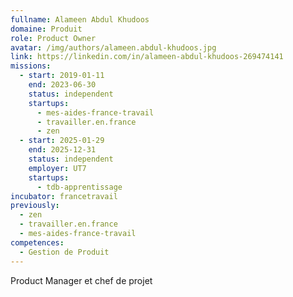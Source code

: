 ```yaml
---
fullname: Alameen Abdul Khudoos
domaine: Produit
role: Product Owner
avatar: /img/authors/alameen.abdul-khudoos.jpg
link: https://linkedin.com/in/alameen-abdul-khudoos-269474141
missions:
  - start: 2019-01-11
    end: 2023-06-30
    status: independent
    startups:
      - mes-aides-france-travail
      - travailler.en.france
      - zen
  - start: 2025-01-29
    end: 2025-12-31
    status: independent
    employer: UT7
    startups:
      - tdb-apprentissage
incubator: francetravail
previously:
  - zen
  - travailler.en.france
  - mes-aides-france-travail
competences:
  - Gestion de Produit
---
```

Product Manager et chef de projet
